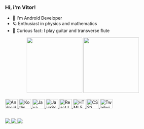 ### Hi, i'm Vitor!

- 🎯 I'm Android Developer
- 🪐 Enthusiast in physics and mathematics
- 🎵 Curious fact: I play guitar and transverse flute

<div align="center">
  <img height="180rem" width="auto" style"margin-right: 10rem;" src="https://github-readme-stats.vercel.app/api?username=vitor-hilario&show_icons=true&theme=dark&include_all_commits=true&count_private=true" />
  <img height="180rem" width="auto" style"" src="https://github-readme-stats.vercel.app/api/top-langs/?username=vitor-hilario&layout=compact&langs_count=7&theme=dark"/>
</div>

<br>
<div style="display:inline-block">
  <a href="#" target="_blank">
    <img title="Android" src="https://cdn.jsdelivr.net/gh/devicons/devicon/icons/android/android-plain.svg" width="40" height="30" />
  </a>
  <a href="#" target="_blank">
    <img title="Kotlin" src="https://cdn.jsdelivr.net/gh/devicons/devicon/icons/kotlin/kotlin-original.svg" width="40" height="30" />
  </a>
  <a href="#" target="_blank">
    <img title="Java" src="https://cdn.jsdelivr.net/gh/devicons/devicon/icons/java/java-original.svg" width="40" height="30" />
  </a>
  <a href="#" target="_blank">
    <img title="JavaScript" src="https://cdn.jsdelivr.net/gh/devicons/devicon/icons/javascript/javascript-original.svg" width="40" height="30" />
  </a>
  <a href="#" target="_blank">
    <img title="ReactJS" src="https://cdn.jsdelivr.net/gh/devicons/devicon/icons/react/react-original.svg" width="40" height="30" />
  </a>
   <a href="#" target="_blank">
    <img title="HTML5" src="https://cdn.jsdelivr.net/gh/devicons/devicon/icons/html5/html5-original.svg" width="40" height="30" />
  </a>
   <a href="#" target="_blank">
    <img title="CSS3" src="https://cdn.jsdelivr.net/gh/devicons/devicon/icons/css3/css3-original.svg" width="40" height="30" />  
  </a>
   <a href="#" target="_blank">
    <img title="TwailwindCSS" src="https://cdn.jsdelivr.net/gh/devicons/devicon/icons/tailwindcss/tailwindcss-plain.svg" width="40" height="30" >
  </a>
  
##

<div> 
  <a href="https://www.linkedin.com/in/vitor-hilario/" target="_blank">
    <img src="https://img.shields.io/badge/-LinkedIn-%230077B5?style=for-the-badge&logo=linkedin&logoColor=white" target="_blank">
  </a> 
  <a href="https://www.instagram.com/vitorhilarioo/" target="_blank">
    <img src="https://img.shields.io/badge/-Instagram-%23E4405F?style=for-the-badge&logo=instagram&logoColor=white" target="_blank">
  </a>
  <a href="mailto:vitorbarbosahilario@gmail.com" target="_blank">
    <img src="https://img.shields.io/badge/-Gmail-%23333?style=for-the-badge&logo=gmail&logoColor=white" target="_blank">
  </a>
</div>
